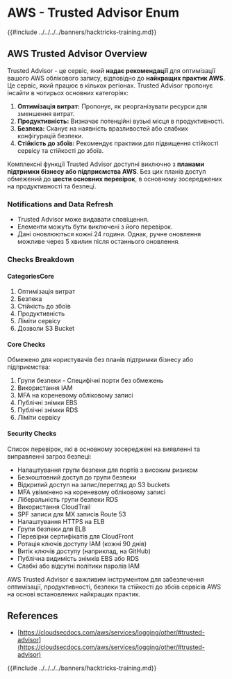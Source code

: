 # AWS - Trusted Advisor Enum

{{#include ../../../../banners/hacktricks-training.md}}

## AWS Trusted Advisor Overview

Trusted Advisor - це сервіс, який **надає рекомендації** для оптимізації вашого AWS облікового запису, відповідно до **найкращих практик AWS**. Це сервіс, який працює в кількох регіонах. Trusted Advisor пропонує інсайти в чотирьох основних категоріях:

1. **Оптимізація витрат:** Пропонує, як реорганізувати ресурси для зменшення витрат.
2. **Продуктивність:** Визначає потенційні вузькі місця в продуктивності.
3. **Безпека:** Сканує на наявність вразливостей або слабких конфігурацій безпеки.
4. **Стійкість до збоїв:** Рекомендує практики для підвищення стійкості сервісу та стійкості до збоїв.

Комплексні функції Trusted Advisor доступні виключно з **планами підтримки бізнесу або підприємства AWS**. Без цих планів доступ обмежений до **шести основних перевірок**, в основному зосереджених на продуктивності та безпеці.

### Notifications and Data Refresh

- Trusted Advisor може видавати сповіщення.
- Елементи можуть бути виключені з його перевірок.
- Дані оновлюються кожні 24 години. Однак, ручне оновлення можливе через 5 хвилин після останнього оновлення.

### **Checks Breakdown**

#### CategoriesCore

1. Оптимізація витрат
2. Безпека
3. Стійкість до збоїв
4. Продуктивність
5. Ліміти сервісу
6. Дозволи S3 Bucket

#### Core Checks

Обмежено для користувачів без планів підтримки бізнесу або підприємства:

1. Групи безпеки - Специфічні порти без обмежень
2. Використання IAM
3. MFA на кореневому обліковому записі
4. Публічні знімки EBS
5. Публічні знімки RDS
6. Ліміти сервісу

#### Security Checks

Список перевірок, які в основному зосереджені на виявленні та виправленні загроз безпеці:

- Налаштування групи безпеки для портів з високим ризиком
- Безкоштовний доступ до групи безпеки
- Відкритий доступ на запис/перегляд до S3 buckets
- MFA увімкнено на кореневому обліковому записі
- Ліберальність групи безпеки RDS
- Використання CloudTrail
- SPF записи для MX записів Route 53
- Налаштування HTTPS на ELB
- Групи безпеки для ELB
- Перевірки сертифікатів для CloudFront
- Ротація ключів доступу IAM (кожні 90 днів)
- Витік ключів доступу (наприклад, на GitHub)
- Публічна видимість знімків EBS або RDS
- Слабкі або відсутні політики паролів IAM

AWS Trusted Advisor є важливим інструментом для забезпечення оптимізації, продуктивності, безпеки та стійкості до збоїв сервісів AWS на основі встановлених найкращих практик.

## **References**

- [https://cloudsecdocs.com/aws/services/logging/other/#trusted-advisor](https://cloudsecdocs.com/aws/services/logging/other/#trusted-advisor)

{{#include ../../../../banners/hacktricks-training.md}}
